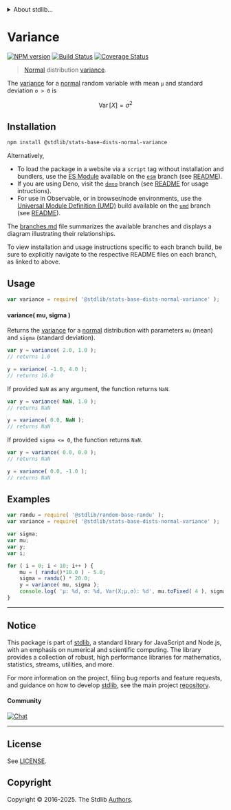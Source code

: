 <!--

@license Apache-2.0

Copyright (c) 2018 The Stdlib Authors.

Licensed under the Apache License, Version 2.0 (the "License");
you may not use this file except in compliance with the License.
You may obtain a copy of the License at

   http://www.apache.org/licenses/LICENSE-2.0

Unless required by applicable law or agreed to in writing, software
distributed under the License is distributed on an "AS IS" BASIS,
WITHOUT WARRANTIES OR CONDITIONS OF ANY KIND, either express or implied.
See the License for the specific language governing permissions and
limitations under the License.

-->


<details>
  <summary>
    About stdlib...
  </summary>
  <p>We believe in a future in which the web is a preferred environment for numerical computation. To help realize this future, we've built stdlib. stdlib is a standard library, with an emphasis on numerical and scientific computation, written in JavaScript (and C) for execution in browsers and in Node.js.</p>
  <p>The library is fully decomposable, being architected in such a way that you can swap out and mix and match APIs and functionality to cater to your exact preferences and use cases.</p>
  <p>When you use stdlib, you can be absolutely certain that you are using the most thorough, rigorous, well-written, studied, documented, tested, measured, and high-quality code out there.</p>
  <p>To join us in bringing numerical computing to the web, get started by checking us out on <a href="https://github.com/stdlib-js/stdlib">GitHub</a>, and please consider <a href="https://opencollective.com/stdlib">financially supporting stdlib</a>. We greatly appreciate your continued support!</p>
</details>

# Variance

[![NPM version][npm-image]][npm-url] [![Build Status][test-image]][test-url] [![Coverage Status][coverage-image]][coverage-url] <!-- [![dependencies][dependencies-image]][dependencies-url] -->

> [Normal][normal-distribution] distribution [variance][variance].

<!-- Section to include introductory text. Make sure to keep an empty line after the intro `section` element and another before the `/section` close. -->

<section class="intro">

The [variance][variance] for a [normal][normal-distribution] random variable with mean `μ` and standard deviation `σ > 0` is

<!-- <equation class="equation" label="eq:normal_variance" align="center" raw="\operatorname{Var}\left[ X \right] = \sigma^2" alt="Variance for a normal distribution."> -->

```math
\mathop{\mathrm{Var}}\left[ X \right] = \sigma^2
```

<!-- <div class="equation" align="center" data-raw-text="\operatorname{Var}\left[ X \right] = \sigma^2" data-equation="eq:normal_variance">
    <img src="https://cdn.jsdelivr.net/gh/stdlib-js/stdlib@51534079fef45e990850102147e8945fb023d1d0/lib/node_modules/@stdlib/stats/base/dists/normal/variance/docs/img/equation_normal_variance.svg" alt="Variance for a normal distribution.">
    <br>
</div> -->

<!-- </equation> -->

</section>

<!-- /.intro -->

<!-- Package usage documentation. -->

<section class="installation">

## Installation

```bash
npm install @stdlib/stats-base-dists-normal-variance
```

Alternatively,

-   To load the package in a website via a `script` tag without installation and bundlers, use the [ES Module][es-module] available on the [`esm`][esm-url] branch (see [README][esm-readme]).
-   If you are using Deno, visit the [`deno`][deno-url] branch (see [README][deno-readme] for usage intructions).
-   For use in Observable, or in browser/node environments, use the [Universal Module Definition (UMD)][umd] build available on the [`umd`][umd-url] branch (see [README][umd-readme]).

The [branches.md][branches-url] file summarizes the available branches and displays a diagram illustrating their relationships.

To view installation and usage instructions specific to each branch build, be sure to explicitly navigate to the respective README files on each branch, as linked to above.

</section>

<section class="usage">

## Usage

```javascript
var variance = require( '@stdlib/stats-base-dists-normal-variance' );
```

#### variance( mu, sigma )

Returns the [variance][variance] for a [normal][normal-distribution] distribution with parameters `mu` (mean) and `sigma` (standard deviation).

```javascript
var y = variance( 2.0, 1.0 );
// returns 1.0

y = variance( -1.0, 4.0 );
// returns 16.0
```

If provided `NaN` as any argument, the function returns `NaN`.

```javascript
var y = variance( NaN, 1.0 );
// returns NaN

y = variance( 0.0, NaN );
// returns NaN
```

If provided `sigma <= 0`, the function returns `NaN`.

```javascript
var y = variance( 0.0, 0.0 );
// returns NaN

y = variance( 0.0, -1.0 );
// returns NaN
```

</section>

<!-- /.usage -->

<!-- Package usage notes. Make sure to keep an empty line after the `section` element and another before the `/section` close. -->

<section class="notes">

</section>

<!-- /.notes -->

<!-- Package usage examples. -->

<section class="examples">

## Examples

<!-- eslint no-undef: "error" -->

```javascript
var randu = require( '@stdlib/random-base-randu' );
var variance = require( '@stdlib/stats-base-dists-normal-variance' );

var sigma;
var mu;
var y;
var i;

for ( i = 0; i < 10; i++ ) {
    mu = ( randu()*10.0 ) - 5.0;
    sigma = randu() * 20.0;
    y = variance( mu, sigma );
    console.log( 'µ: %d, σ: %d, Var(X;µ,σ): %d', mu.toFixed( 4 ), sigma.toFixed( 4 ), y.toFixed( 4 ) );
}
```

</section>

<!-- /.examples -->

<!-- Section to include cited references. If references are included, add a horizontal rule *before* the section. Make sure to keep an empty line after the `section` element and another before the `/section` close. -->

<section class="references">

</section>

<!-- /.references -->

<!-- Section for related `stdlib` packages. Do not manually edit this section, as it is automatically populated. -->

<section class="related">

</section>

<!-- /.related -->

<!-- Section for all links. Make sure to keep an empty line after the `section` element and another before the `/section` close. -->


<section class="main-repo" >

* * *

## Notice

This package is part of [stdlib][stdlib], a standard library for JavaScript and Node.js, with an emphasis on numerical and scientific computing. The library provides a collection of robust, high performance libraries for mathematics, statistics, streams, utilities, and more.

For more information on the project, filing bug reports and feature requests, and guidance on how to develop [stdlib][stdlib], see the main project [repository][stdlib].

#### Community

[![Chat][chat-image]][chat-url]

---

## License

See [LICENSE][stdlib-license].


## Copyright

Copyright &copy; 2016-2025. The Stdlib [Authors][stdlib-authors].

</section>

<!-- /.stdlib -->

<!-- Section for all links. Make sure to keep an empty line after the `section` element and another before the `/section` close. -->

<section class="links">

[npm-image]: http://img.shields.io/npm/v/@stdlib/stats-base-dists-normal-variance.svg
[npm-url]: https://npmjs.org/package/@stdlib/stats-base-dists-normal-variance

[test-image]: https://github.com/stdlib-js/stats-base-dists-normal-variance/actions/workflows/test.yml/badge.svg?branch=main
[test-url]: https://github.com/stdlib-js/stats-base-dists-normal-variance/actions/workflows/test.yml?query=branch:main

[coverage-image]: https://img.shields.io/codecov/c/github/stdlib-js/stats-base-dists-normal-variance/main.svg
[coverage-url]: https://codecov.io/github/stdlib-js/stats-base-dists-normal-variance?branch=main

<!--

[dependencies-image]: https://img.shields.io/david/stdlib-js/stats-base-dists-normal-variance.svg
[dependencies-url]: https://david-dm.org/stdlib-js/stats-base-dists-normal-variance/main

-->

[chat-image]: https://img.shields.io/gitter/room/stdlib-js/stdlib.svg
[chat-url]: https://app.gitter.im/#/room/#stdlib-js_stdlib:gitter.im

[stdlib]: https://github.com/stdlib-js/stdlib

[stdlib-authors]: https://github.com/stdlib-js/stdlib/graphs/contributors

[umd]: https://github.com/umdjs/umd
[es-module]: https://developer.mozilla.org/en-US/docs/Web/JavaScript/Guide/Modules

[deno-url]: https://github.com/stdlib-js/stats-base-dists-normal-variance/tree/deno
[deno-readme]: https://github.com/stdlib-js/stats-base-dists-normal-variance/blob/deno/README.md
[umd-url]: https://github.com/stdlib-js/stats-base-dists-normal-variance/tree/umd
[umd-readme]: https://github.com/stdlib-js/stats-base-dists-normal-variance/blob/umd/README.md
[esm-url]: https://github.com/stdlib-js/stats-base-dists-normal-variance/tree/esm
[esm-readme]: https://github.com/stdlib-js/stats-base-dists-normal-variance/blob/esm/README.md
[branches-url]: https://github.com/stdlib-js/stats-base-dists-normal-variance/blob/main/branches.md

[stdlib-license]: https://raw.githubusercontent.com/stdlib-js/stats-base-dists-normal-variance/main/LICENSE

[normal-distribution]: https://en.wikipedia.org/wiki/Normal_distribution

[variance]: https://en.wikipedia.org/wiki/Variance

</section>

<!-- /.links -->
